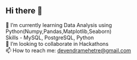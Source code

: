 ## Hi there 👋

<!--
**devend-24/devend-24** is a ✨ _special_ ✨ repository because its `README.md` (this file) appears on your GitHub profile.

Here are some ideas to get you started:
-->
🌱 I’m currently learning Data Analysis using Python(Numpy,Pandas,Matplotlib,Seaborn)<br>
    Skills - MySQL, PostgreSQL, Python<br>
👯 I’m looking to collaborate in Hackathons<br>
📫 How to reach me: devendramehetre@gmail.com<br>

<!-- [![Anurag's GitHub stats](https://github-readme-stats.vercel.app/api?username=devend-24)](https://github.com/anuraghazra/github-readme-stats)
